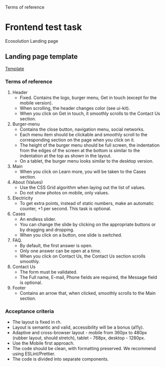 Terms of reference

# Frontend test task

Ecosolution Landing page

## Landing page template

[Template](https://www.figma.com/file/pTbhAbEXjsofeQHmtIE2tK/Ecosolution?type=design&node-id=145%3A1533&mode=dev)

### Terms of reference

1. Header
   - Fixed. Contains the logo, burger menu, Get in touch (except for the mobile
     version).
   - When scrolling, the header changes color (see ui-kit).
   - When you click on Get in touch, it smoothly scrolls to the Contact Us
     section.
2. Burger-menu
   - Contains the close button, navigation menu, social networks.
   - Each menu item should be clickable and smoothly scroll to the corresponding
     section on the page when you click on it.
   - The height of the burger menu should be full screen, the indentation from
     the edges of the screen at the bottom is similar to the indentation at the
     top as shown in the layout.
   - On a tablet, the burger menu looks similar to the desktop version.
3. Main
   - When you click on Learn more, you will be taken to the Cases section.
4. About (Values)
   - Use the CSS Grid algorithm when laying out the list of values.
   - Do not show photos on mobile, only values.
5. Electricity
   - To get extra points, instead of static numbers, make an automatic counter,
     +1 per second. This task is optional.
6. Cases
   - An endless slider.
   - You can change the slide by clicking on the appropriate buttons or by
     dragging and dropping.
   - When you click on a button, one slide is switched.
7. FAQ.
   - By default, the first answer is open.
   - Only one answer can be open at a time.
   - When you click on Contact Us, the Contact Us section scrolls smoothly.
8. Contact Us
   - The form must be validated.
   - The Full name, E-mail, Phone fields are required, the Message field is
     optional.
9. Footer
   - Contains an arrow that, when clicked, smoothly scrolls to the Main section.

### Acceptance criteria

- The layout is fixed in rh.
- Layout is semantic and valid, accessibility will be a bonus (a11y).
- Adaptive and cross-browser layout - mobile from 360px to 480px (rubber layout,
  should stretch), tablet - 768px, desktop - 1280px.
- Use the Mobile first approach.
- The code should be clean, with formatting preserved. We recommend using
  ESLint/Prettier.
- The code is divided into separate components.
